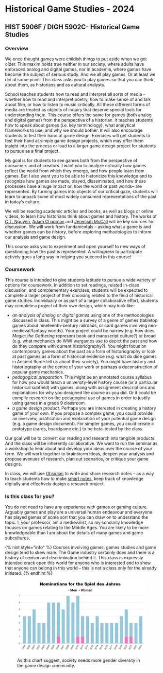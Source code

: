 # Historical Game Studies - 2024

## HIST 5906F / DIGH 5902C- Historical Game Studies

### Overview

We once thought games were childish things to put aside when we got older. This maxim holds true neither in our society, where adults have embraced analog and digital games, nor in academia, where games have become the subject of serious study. And we all play games. Or at least we did at some point. This class asks you to play games so that you can _think_ about them, as historians and as cultural analysts.&#x20;

School teaches students how to read and interpret all sorts of media - whether how to read and interpret poetry, how to make sense of and talk about film, or how to listen to music critically. All these different forms of media are treated as objects of inquiry that deserve special tools for understanding them. This course offers the same for games (both analog and digital games) from the perspective of a historian. It teaches students how to speak about games (i.e. key terminology), what analytical frameworks to use, and why we should bother. It will also encourage students to test their hand at game design. Exercises will get students to test their hand at simple game design projects, which may offer them insight into the process or lead to a larger game design project for students to pursue as a final project.&#x20;

My goal is for students to see games both from the perspective of consumers and of creators. I want you to analyze critically how games reflect the world from which they emerge, and how people learn from games. But I also want you to be able to historicize this knowledge and to recognize how games are made, played, disseminated, and how these processes have a huge impact on how the world or past worlds– are represented. By turning games into objects of our critical gaze, students will learn to unpack some of most widely consumed representations of the past in today’s culture.&#x20;

We will be reading academic articles and books, as well as blogs or online videos, to learn how historians think about games and history. The works of [C.T. Nguyen](https://ocul-crl.primo.exlibrisgroup.com/permalink/01OCUL\_CRL/hgdufh/alma991022774628305153), [Adam Chapman](https://ocul-crl.primo.exlibrisgroup.com/permalink/01OCUL\_CRL/1lrs5km/alma991005629549705153) and [Jeremiah McCall](https://ocul-crl.primo.exlibrisgroup.com/permalink/01OCUL\_CRL/1lrs5km/alma991022631320405153) will be key sources for discussion. We will work from fundamentals – asking what a game is and whether games can be _history_, before exploring methodologies to inform our analysis and game design.

This course asks you to experiment and open yourself to new ways of questioning how the past is represented. A willingness to participate actively goes a long way in helping you succeed in this course!

### Coursework

This course is intended to give students latitude to pursue a wide variety of options for coursework. In addition to set readings, related in-class discussion, and complementary exercises, students will be expected to complete a larger project of their choosing related to the field of historical game studies. Individually or as part of a larger collaborative effort, students may complete a project of their own design, which may look like:

* _an analysis of analog or digital games_ using one of the methodologies discussed in class. This might be a survey of a genre of games (tabletop games about nineteenth-century railroads, or card games involving neo-medieval/fantasy worlds). Your project could be narrow (e.g. how does _Magic: the Gathering_ represent book and manuscript culture?) or broad (e.g. what mechanics do WWI wargames use to depict the past and how do they compare with current historiography?). You might focus on contemporary games about the past as a form of historiography or look at past games as a form of historical evidence (e.g. what do dice games in Ancient Rome tell us about their society). You might have history and historiography at the centre of your work or perhaps a deconstruction of popular game mechanics.&#x20;
* _pedagogical preparation_. This might be an annotated course syllabus for how you would teach a university-level history course (or a particular historical subfield) with games, along with assignment descriptions and explanations for why you designed the course as you did. Or it could be compile research on the pedagogical use of games in order to justify using games in a grade 9 classroom.&#x20;
* _a game design product_. Perhaps you are interested in creating a history game of your own. If you propose a complex game, you could provide an overview, justification and explanation of your potential game design (e.g. a game design document). For simpler games, you could create a prototype (cards, boardgame etc.) to be beta-tested by the class.&#x20;

Our goal will be to convert our reading and research into tangible products. And the class will be inherently collaborative. We want to run the seminar as a workshop to hear about and develop your ideas over the course of your term. We will work together to brainstorm ideas, deepen your analysis and propose avenues of research, plan out scenarios, or critique your game designs.&#x20;

In class, we will use [Obsidian](https://obsidian.md/) to write and share research notes – as a way to teach students how to make [smart notes](https://www.soenkeahrens.de/en/takesmartnotes), keep track of knowledge digitally and effectively design a research project.&#x20;

### Is this class for you?

You do not need to have any experience with games or gaming culture. Arguably games and play are a universal human endeavour and everyone has played games of some sort that you can draw on to understand the topic. I, your professor, am a medievalist, so my scholarly knowledge focuses on games relating to the Middle Ages. You are likely to be more knowledgeable than I am about the details of many games and game subcultures.&#x20;

{% hint style="info" %}
Courses involving games, games studies and game design tend to skew male. The Game industry certainly does and there is a history of sexism and discrimination behind it. This class is expressly intended crack open this world for anyone who is interested and to show that anyone can belong in this world – this is not a class only for the already initiated.
{% endhint %}

<figure><img src=".gitbook/assets/Fw0bzOBaAAI27zJ.png" alt=""><figcaption><p>As this chart suggest, society needs more gender diversity in the game design community. </p></figcaption></figure>

